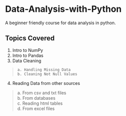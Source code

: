 # Data-Analysis-with-Python
A beginner friendly course for data analysis in python.


## Topics Covered

1. Intro to NumPy
2. Intro to Pandas
3. Data Cleaning 
>     a. Handling Missing Data 
>     b. Cleaning Not Null Values        
4. Reading Data from other sources   
>    a. From csv and txt files    
>    b. From databases    
>    c. Reading html tables    
>    d. From excel files   
